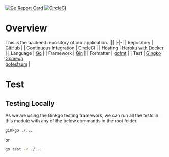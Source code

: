 [![Go Report Card](https://goreportcard.com/badge/github.com/Zen-Railz/Backend)](https://goreportcard.com/report/github.com/Zen-Railz/Backend) 
[![CircleCI](https://circleci.com/gh/Zen-Railz/Backend/tree/main.svg?style=shield)](https://circleci.com/gh/Zen-Railz/Backend/tree/main)

# Overview
This is the backend repository of our application.
|||
|-|-|
| Repository | [GitHub](https://github.com/Zen-Railz/Backend) |
| Continuous Integration | [CircleCI](https://app.circleci.com/pipelines/github/Zen-Railz/Backend) |
| Hosting | [Heroku with Docker](https://devcenter.heroku.com/articles/container-registry-and-runtime) |
| Language | [Go](https://go.dev/) |
| Framework | [Gin](https://github.com/gin-gonic/gin) |
| Formatter | [gofmt](https://pkg.go.dev/cmd/gofmt) |
| Test | [Gingko](https://github.com/onsi/ginkgo) <br> [Gomega](https://github.com/onsi/gomega) <br> [gotestsum](https://github.com/gotestyourself/gotestsum) |

# Test
## Testing Locally
As we are using the Ginkgo testing framework, we can run all the tests in this module with any of the below commands in the root folder.
```cmd
ginkgo ./...
```
or
```cmd
go test -v ./...
```